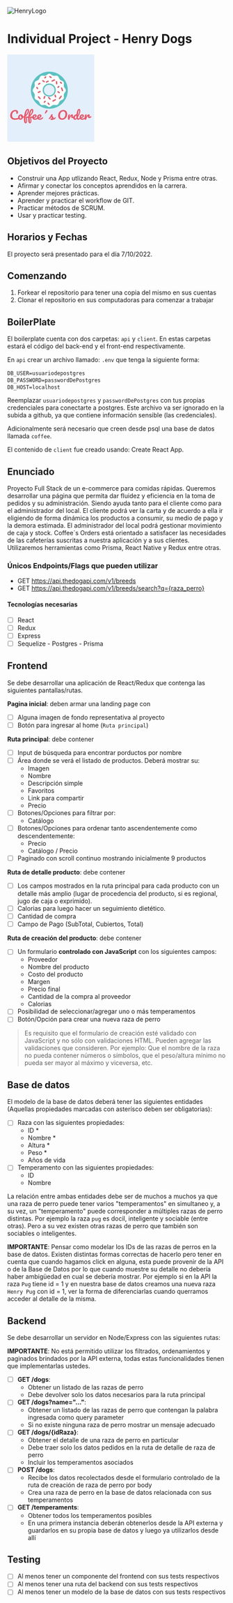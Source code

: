 ![HenryLogo](https://d31uz8lwfmyn8g.cloudfront.net/Assets/logo-henry-white-lg.png)

# Individual Project - Henry Dogs

<img height="200" src="./logo_coffee.png" />

## Objetivos del Proyecto

- Construir una App utlizando React, Redux, Node y Prisma entre otras.
- Afirmar y conectar los conceptos aprendidos en la carrera.
- Aprender mejores prácticas.
- Aprender y practicar el workflow de GIT.
- Practicar métodos de SCRUM.
- Usar y practicar testing.

## Horarios y Fechas

El proyecto será presentado para el día 7/10/2022.

## Comenzando

 1. Forkear el repositorio para tener una copia del mismo en sus cuentas
 2. Clonar el repositorio en sus computadoras para comenzar a trabajar

## BoilerPlate

El boilerplate cuenta con dos carpetas: `api` y `client`. En estas carpetas estará el código del back-end y el front-end respectivamente.

En `api` crear un archivo llamado: `.env` que tenga la siguiente forma:

```env
DB_USER=usuariodepostgres
DB_PASSWORD=passwordDePostgres
DB_HOST=localhost
```

Reemplazar `usuariodepostgres` y `passwordDePostgres` con tus propias credenciales para conectarte a postgres. Este archivo va ser ignorado en la subida a github, ya que contiene información sensible (las credenciales).

Adicionalmente será necesario que creen desde psql una base de datos llamada `coffee`.

El contenido de `client` fue creado usando: Create React App.

## Enunciado

Proyecto Full Stack de un e-commerce para comidas rápidas. 
Queremos desarrollar una página que permita dar fluidez y eficiencia en la toma de pedidos y su administración. Siendo ayuda tanto para el cliente como para el administrador del local.
El cliente podrá ver la carta y de acuerdo a ella ir eligiendo de forma dinámica los productos a consumir, su medio de pago y la demora estimada. 
El administrador del local podrá gestionar movimiento de caja y stock.
Coffee`s Orders está orientado a satisfacer las necesidades de las cafeterías suscritas a nuestra aplicación y a sus clientes. 
Utilizaremos herramientas como Prisma, React Native y Redux entre otras.


### Únicos Endpoints/Flags que pueden utilizar

- GET <https://api.thedogapi.com/v1/breeds>
- GET <https://api.thedogapi.com/v1/breeds/search?q={raza_perro}>

#### Tecnologías necesarias

- [ ] React
- [ ] Redux
- [ ] Express
- [ ] Sequelize - Postgres - Prisma

## Frontend

Se debe desarrollar una aplicación de React/Redux que contenga las siguientes pantallas/rutas.

__Pagina inicial__: deben armar una landing page con

- [ ] Alguna imagen de fondo representativa al proyecto
- [ ] Botón para ingresar al home (`Ruta principal`)

__Ruta principal__: debe contener

- [ ] Input de búsqueda para encontrar porductos por nombre
- [ ] Área donde se verá el listado de productos. Deberá mostrar su:
  - Imagen
  - Nombre
  - Descripción simple
  - Favoritos
  - Link para compartir
  - Precio
- [ ] Botones/Opciones para filtrar por:
  - Catálogo
- [ ] Botones/Opciones para ordenar tanto ascendentemente como descendentemente:
  - Precio
  - Catálogo / Precio
- [ ] Paginado con scroll continuo mostrando inicialmente 9 productos

__Ruta de detalle producto__: debe contener

- [ ] Los campos mostrados en la ruta principal para cada producto con un detalle más amplio (lugar de procedencia del producto, si es regional, jugo de caja o exprimido).
- [ ] Calorias para luego hacer un seguimiento dietético.
- [ ] Cantidad de compra
- [ ] Campo de Pago (SubTotal, Cubiertos, Total)

__Ruta de creación del producto__: debe contener

- [ ] Un formulario __controlado con JavaScript__ con los siguientes campos:
  - Proveedor
  - Nombre del producto
  - Costo del producto
  - Margen 
  - Precio final
  - Cantidad de la compra al proveedor
  - Calorias
- [ ] Posibilidad de seleccionar/agregar uno o más temperamentos
- [ ] Botón/Opción para crear una nueva raza de perro

> Es requisito que el formulario de creación esté validado con JavaScript y no sólo con validaciones HTML. Pueden agregar las validaciones que consideren. Por ejemplo: Que el nombre de la raza no pueda contener números o símbolos, que el peso/altura mínimo no pueda ser mayor al máximo y viceversa, etc.

## Base de datos

El modelo de la base de datos deberá tener las siguientes entidades (Aquellas propiedades marcadas con asterísco deben ser obligatorias):

- [ ] Raza con las siguientes propiedades:
  - ID *
  - Nombre *
  - Altura *
  - Peso *
  - Años de vida
- [ ] Temperamento con las siguientes propiedades:
  - ID
  - Nombre

La relación entre ambas entidades debe ser de muchos a muchos ya que una raza de perro puede tener varios "temperamentos" en simultaneo y, a su vez, un "temperamento" puede corresponder a múltiples razas de perro distintas. Por ejemplo la raza `pug` es docil, inteligente y sociable (entre otras). Pero a su vez existen otras razas de perro que también son sociables o inteligentes.

__IMPORTANTE__: Pensar como modelar los IDs de las razas de perros en la base de datos. Existen distintas formas correctas de hacerlo pero tener en cuenta que cuando hagamos click en alguna, esta puede provenir de la API o de la Base de Datos por lo que cuando muestre su detalle no debería haber ambigüedad en cual se debería mostrar. Por ejemplo si en la API la raza `Pug` tiene id = 1 y en nuestra base de datos creamos una nueva raza `Henry Pug` con id = 1, ver la forma de diferenciarlas cuando querramos acceder al detalle de la misma.

## Backend

Se debe desarrollar un servidor en Node/Express con las siguientes rutas:

__IMPORTANTE__: No está permitido utilizar los filtrados, ordenamientos y paginados brindados por la API externa, todas estas funcionalidades tienen que implementarlas ustedes.

- [ ] __GET /dogs__:
  - Obtener un listado de las razas de perro
  - Debe devolver solo los datos necesarios para la ruta principal
- [ ] __GET /dogs?name="..."__:
  - Obtener un listado de las razas de perro que contengan la palabra ingresada como query parameter
  - Si no existe ninguna raza de perro mostrar un mensaje adecuado
- [ ] __GET /dogs/{idRaza}__:
  - Obtener el detalle de una raza de perro en particular
  - Debe traer solo los datos pedidos en la ruta de detalle de raza de perro
  - Incluir los temperamentos asociados
- [ ] __POST /dogs__:
  - Recibe los datos recolectados desde el formulario controlado de la ruta de creación de raza de perro por body
  - Crea una raza de perro en la base de datos relacionada con sus temperamentos
- [ ] __GET /temperaments__:
  - Obtener todos los temperamentos posibles
  - En una primera instancia deberán obtenerlos desde la API externa y guardarlos en su propia base de datos y luego ya utilizarlos desde allí

## Testing

- [ ] Al menos tener un componente del frontend con sus tests respectivos
- [ ] Al menos tener una ruta del backend con sus tests respectivos
- [ ] Al menos tener un modelo de la base de datos con sus tests respectivos

